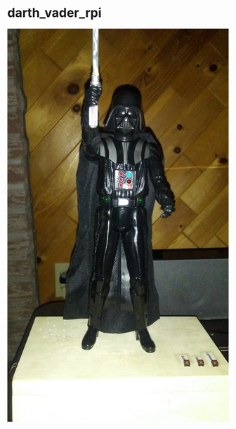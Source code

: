 # darth_vader_rpi
<p align="center"><img src="https://github.com/raul23/images/blob/master/Darth-Vader-RPi/darth_vader_01.jpg"/></p>
